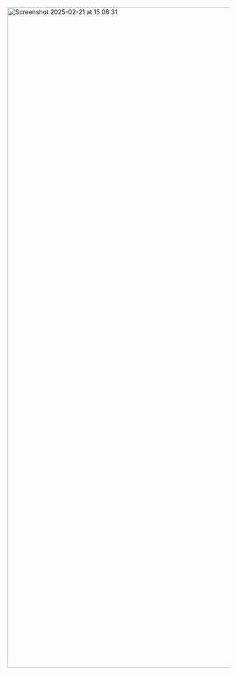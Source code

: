 <img width="1494" alt="Screenshot 2025-02-21 at 15 06 31" src="https://github.com/user-attachments/assets/456f22b5-f2e6-4a33-be39-911af7969f79" />
